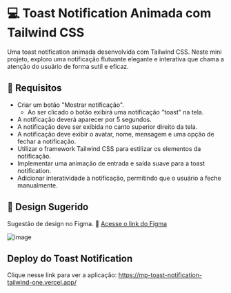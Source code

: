 # 💻 Toast Notification Animada com Tailwind CSS

Uma toast notification animada desenvolvida com Tailwind CSS. Neste mini projeto, exploro uma notificação flutuante elegante e interativa que chama a atenção do usuário de forma sutil e eficaz.

## 🔨 Requisitos
- Criar um botão "Mostrar notificação".
  - Ao ser clicado o botão exibirá uma notificação "toast" na tela.
- A notificação deverá aparecer por 5 segundos.
- A notificação deve ser exibida no canto superior direito da tela.
- A notificação deve exibir o avatar, nome, mensagem e uma opção de fechar a notificação.
- Utilizar o framework Tailwind CSS para estilizar os elementos da notificação.
- Implementar uma animação de entrada e saída suave para a toast notification.
- Adicionar interatividade à notificação, permitindo que o usuário a feche manualmente.

## 🎨 Design Sugerido
Sugestão de design no Figma.
🔗 [Acesse o link do Figma](https://www.figma.com/file/suvmja6210ggZOO6Cpehjl/Mini-Projetos---Codante.io?type=design&node-id=842-2&t=oN6VwRLUthsAP1Uv-0)

![image](https://github.com/codante-io/mp-toast-notification-tailwind/assets/6475893/6122446f-5adc-4463-ba84-77a262548e09)

## Deploy do Toast Notification
Clique nesse link para ver a aplicação: https://mp-toast-notification-tailwind-one.vercel.app/
